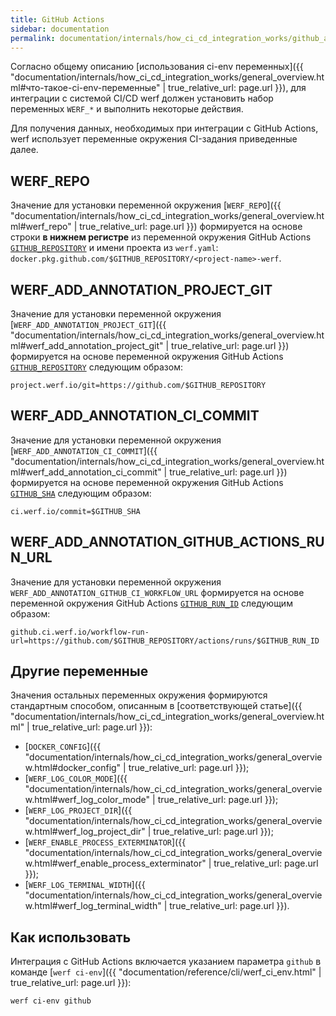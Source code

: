 ```yaml
---
title: GitHub Actions
sidebar: documentation
permalink: documentation/internals/how_ci_cd_integration_works/github_actions.html
---
```


Согласно общему описанию [использования ci-env переменных]({{ "documentation/internals/how_ci_cd_integration_works/general_overview.html#что-такое-ci-env-переменные" | true_relative_url: page.url }}), для интеграции с системой CI/CD werf должен установить набор переменных `WERF_*` и выполнить некоторые действия.

Для получения данных, необходимых при интеграции с GitHub Actions, werf использует переменные окружения CI-задания приведенные далее.

## WERF_REPO

Значение для установки переменной окружения [`WERF_REPO`]({{ "documentation/internals/how_ci_cd_integration_works/general_overview.html#werf_repo" | true_relative_url: page.url }}) формируется на основе строки **в нижнем регистре** из переменной окружения GitHub Actions [`GITHUB_REPOSITORY`](https://docs.github.com/en/free-pro-team@latest/actions/reference/environment-variables#default-environment-variables) и имени проекта из `werf.yaml`: `docker.pkg.github.com/$GITHUB_REPOSITORY/<project-name>-werf`.

## WERF_ADD_ANNOTATION_PROJECT_GIT

Значение для установки переменной окружения [`WERF_ADD_ANNOTATION_PROJECT_GIT`]({{ "documentation/internals/how_ci_cd_integration_works/general_overview.html#werf_add_annotation_project_git" | true_relative_url: page.url }}) формируется на основе переменной окружения GitHub Actions [`GITHUB_REPOSITORY`](https://docs.github.com/en/free-pro-team@latest/actions/reference/environment-variables#default-environment-variables) следующим образом:

```
project.werf.io/git=https://github.com/$GITHUB_REPOSITORY
```

## WERF_ADD_ANNOTATION_CI_COMMIT

Значение для установки переменной окружения [`WERF_ADD_ANNOTATION_CI_COMMIT`]({{ "documentation/internals/how_ci_cd_integration_works/general_overview.html#werf_add_annotation_ci_commit" | true_relative_url: page.url }}) формируется на основе переменной окружения GitHub Actions [`GITHUB_SHA`](https://docs.github.com/en/free-pro-team@latest/actions/reference/environment-variables#default-environment-variables) следующим образом:

```
ci.werf.io/commit=$GITHUB_SHA
```

## WERF_ADD_ANNOTATION_GITHUB_ACTIONS_RUN_URL

Значение для установки переменной окружения `WERF_ADD_ANNOTATION_GITHUB_CI_WORKFLOW_URL` формируется на основе переменной окружения GitHub Actions [`GITHUB_RUN_ID`](https://docs.github.com/en/free-pro-team@latest/actions/reference/environment-variables#default-environment-variables) следующим образом:

```
github.ci.werf.io/workflow-run-url=https://github.com/$GITHUB_REPOSITORY/actions/runs/$GITHUB_RUN_ID
```

## Другие переменные

Значения остальных переменных окружения формируются стандартным способом, описанным в [соответствующей статье]({{ "documentation/internals/how_ci_cd_integration_works/general_overview.html" | true_relative_url: page.url }}):
 * [`DOCKER_CONFIG`]({{ "documentation/internals/how_ci_cd_integration_works/general_overview.html#docker_config" | true_relative_url: page.url }});
 * [`WERF_LOG_COLOR_MODE`]({{ "documentation/internals/how_ci_cd_integration_works/general_overview.html#werf_log_color_mode" | true_relative_url: page.url }});
 * [`WERF_LOG_PROJECT_DIR`]({{ "documentation/internals/how_ci_cd_integration_works/general_overview.html#werf_log_project_dir" | true_relative_url: page.url }});
 * [`WERF_ENABLE_PROCESS_EXTERMINATOR`]({{ "documentation/internals/how_ci_cd_integration_works/general_overview.html#werf_enable_process_exterminator" | true_relative_url: page.url }});
 * [`WERF_LOG_TERMINAL_WIDTH`]({{ "documentation/internals/how_ci_cd_integration_works/general_overview.html#werf_log_terminal_width" | true_relative_url: page.url }}).

## Как использовать

Интеграция с GitHub Actions включается указанием параметра `github` в команде [`werf ci-env`]({{ "documentation/reference/cli/werf_ci_env.html" | true_relative_url: page.url }}):

```shell
werf ci-env github
```
